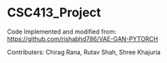 # CSC413_Project

Code Implemented and modified from: https://github.com/rishabhd786/VAE-GAN-PYTORCH

Contributers: Chirag Rana, Rutav Shah, Shree Khajuria
